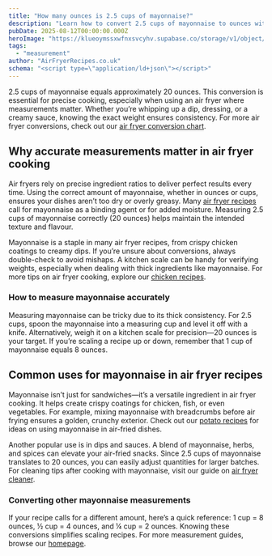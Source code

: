 ```yaml
---
title: "How many ounces is 2.5 cups of mayonnaise?"
description: "Learn how to convert 2.5 cups of mayonnaise to ounces with our easy guide. Perfect for air fryer recipes and precise cooking measurements."
pubDate: 2025-08-12T00:00:00.000Z
heroImage: "https://klueoymssxwfnxsvcyhv.supabase.co/storage/v1/object/public/md/how-many-ounces-is-2-5-cups-of-mayonnaise-11f33236.webp"
tags:
  - "measurement"
author: "AirFryerRecipes.co.uk"
schema: "<script type=\"application/ld+json\"></script>"
---
```


<p>2.5 cups of mayonnaise equals approximately 20 ounces. This conversion is essential for precise cooking, especially when using an air fryer where measurements matter. Whether you’re whipping up a dip, dressing, or a creamy sauce, knowing the exact weight ensures consistency. For more air fryer conversions, check out our <a href=https://www.airfryerrecipe.co.uk/air-fryer-conversion-chart>air fryer conversion chart</a>.</p>  

<h2>Why accurate measurements matter in air fryer cooking</h2>  
<p>Air fryers rely on precise ingredient ratios to deliver perfect results every time. Using the correct amount of mayonnaise, whether in ounces or cups, ensures your dishes aren’t too dry or overly greasy. Many <a href=https://www.airfryerrecipe.co.uk/recipes>air fryer recipes</a> call for mayonnaise as a binding agent or for added moisture. Measuring 2.5 cups of mayonnaise correctly (20 ounces) helps maintain the intended texture and flavour.</p>  

<p>Mayonnaise is a staple in many air fryer recipes, from crispy chicken coatings to creamy dips. If you’re unsure about conversions, always double-check to avoid mishaps. A kitchen scale can be handy for verifying weights, especially when dealing with thick ingredients like mayonnaise. For more tips on air fryer cooking, explore our <a href=https://www.airfryerrecipe.co.uk/recipe-category/chicken>chicken recipes</a>.</p>  

<h3>How to measure mayonnaise accurately</h3>  
<p>Measuring mayonnaise can be tricky due to its thick consistency. For 2.5 cups, spoon the mayonnaise into a measuring cup and level it off with a knife. Alternatively, weigh it on a kitchen scale for precision—20 ounces is your target. If you’re scaling a recipe up or down, remember that 1 cup of mayonnaise equals 8 ounces.</p>  

<h2>Common uses for mayonnaise in air fryer recipes</h2>  
<p>Mayonnaise isn’t just for sandwiches—it’s a versatile ingredient in air fryer cooking. It helps create crispy coatings for chicken, fish, or even vegetables. For example, mixing mayonnaise with breadcrumbs before air frying ensures a golden, crunchy exterior. Check out our <a href=https://www.airfryerrecipe.co.uk/recipe-category/potatoes>potato recipes</a> for ideas on using mayonnaise in air-fried dishes.</p>  

<p>Another popular use is in dips and sauces. A blend of mayonnaise, herbs, and spices can elevate your air-fried snacks. Since 2.5 cups of mayonnaise translates to 20 ounces, you can easily adjust quantities for larger batches. For cleaning tips after cooking with mayonnaise, visit our guide on <a href=https://www.airfryerrecipe.co.uk/air-fryer-cleaner>air fryer cleaner</a>.</p>  

<h3>Converting other mayonnaise measurements</h3>  
<p>If your recipe calls for a different amount, here’s a quick reference: 1 cup = 8 ounces, ½ cup = 4 ounces, and ¼ cup = 2 ounces. Knowing these conversions simplifies scaling recipes. For more measurement guides, browse our <a href=https://www.airfryerrecipe.co.uk>homepage</a>.</p>
